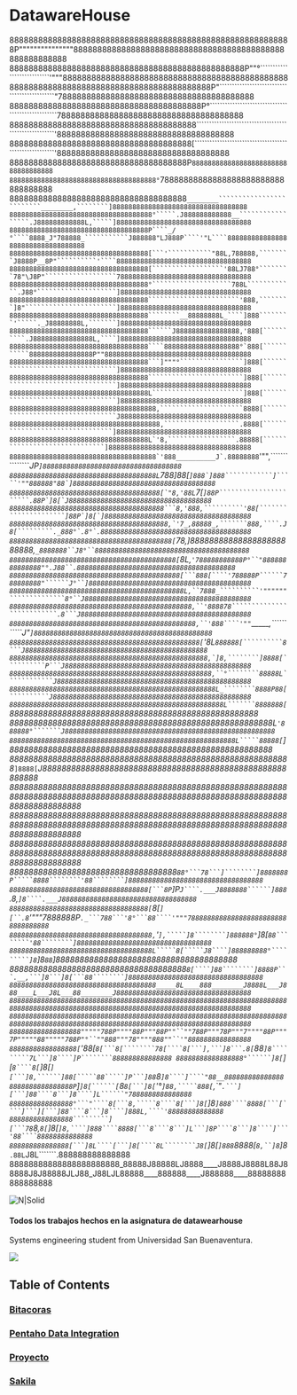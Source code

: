 # DatawareHouse


88888888888888888888888888888888888888888888888888888888888P"""""""""""""""88888888888888888888888888888888888888888888888888888888
8888888888888888888888888888888888888888888888888P""°```````````````````````````'"""88888888888888888888888888888888888888888888888
888888888888888888888888888888888888888888P"`````````````````````````````````````````````"78888888888888888888888888888888888888888
8888888888888888888888888888888888888888P°``````````````````````````````````````````````````788888888888888888888888888888888888888
888888888888888888888888888888888888888``````````````````````````````````````````````````````'8888888888888888888888888888888888888
88888888888888888888888888888888888888[```````````````````````````````````````````````````````'888888888888888888888888888888888888
8888888888888888888888888888888888888P``````````````````````````````````````````````````````````88888888888888888888888888888888888
8888888888888888888888888888888888888°``````````````````````````````````````````````````````````78888888888888888888888888888888888
8888888888888888888888888888888888888`````````________`````````````````````````________,````````]8888888888888888888888888888888888
888888888888888888888888888888888888°`````.J888888888888__`````````````````.J888888888888L,`````]8888888888888888888888888888888888
88888888888888888888888888888888888P````_/°````8888_J"788888_```````````J888888"LJ888P````'"L````8888888888888888888888888888888888
88888888888888888888888888888888888[```'```````````"88L,788888,````````J8888P__8P"``````````'````8888888888888888888888888888888888
88888888888888888888888888888888888[``````````````````'88LJ788°````````78"\J8P"``````````````````7888888888888888888888888888888888
88888888888888888888888888888888888°````````````````````788L````````````.J88°````````````````````]888888888888888888888888888888888
88888888888888888888888888888888888```````````````````````'888,````````]8"```````````````````````]888888888888888888888888888888888
88888888888888888888888888888888888````````__88888888L_````]888````````'`````._J88888888L,```````]888888888888888888888888888888888
88888888888888888888888888888888888``````J8888888888888888,'888[``````````.J888888888888888L,````]888888888888888888888888888888888
88888888888888888888888888888888888````8888888888888888888°`888[```````````8888888888888888P""8888888888888888888888888888888888888
88888888888888888888888888888888888```]"""°````````````````]888[`````````````````````````````````]888888888888888888888888888888888
88888888888888888888888888888888888````````````````````````]888[`````````````````````````````````]888888888888888888888888888888888
88888888888888888888888888888888888L```````````````````````]888[`````````````````````````````````]888888888888888888888888888888888
8888888888888888888888888888888888888,`````````````````````8888[`````````````````````````````````J888888888888888888888888888888888
88888888888888888888888888888888888888,```````````````````.8888[````````````````````````````````]8888888888888888888888888888888888
88888888888888888888888888888888888L`'8,`````````````````.88888[``````````````````````````````]888888888888888888888888888888888888
8888888888888888888888888888888888888`'888__________J`.88888888`````````'"",```````````````_JP`]88888888888888888888888888888888888
8888888888888888888888888888888888888L`788]88[````````]888`]888````````````]`````'""888888"88`]888888888888888888888888888888888888
88888888888888888888888888888888888888[`"8,'88L````````7[``]88P``````````````````````.88P`]8[`J888888888888888888888888888888888888
888888888888888888888888888888888888888```8,'888,``````````'88[`````````````````````]88P`]8[`]8888888888888888888888888888888888888
8888888888888888888888888888888888888888,`'7_,88888_,```````888,````.J8[`````````._888°`.8°`.88888888888888888888888888888888888888
88888888888888888888888888888888888888888[``78,]8888888888888888888888888,```_8888888``J8°``888888888888888888888888888888888888888
888888888888888888888888888888888888888888[```8L,`'788888888888P°``"88888888888888"°.J88``.8888888888888888888888888888888888888888
8888888888888888888888888888888888888888888[```888[````'788888P``````788888888"``````J°``]88888888888888888888888888888888888888888
88888888888888888888888888888888888888888888L,``7888_``````````'""""""``````````````8°``J888888888888888888888888888888888888888888
8888888888888888888888888888888888888888888888,``'888878``````````````````````````.8```J8888888888888888888888888888888888888888888
88888888888888888888888888888888888888888888888,``'888````'""`_______,```````````J"``]888888888888888888888888888888888888888888888
888888888888888888888888888888888888888888888888[``'8L`````````888888[``````````8```J8888888888888888888888888888888888888888888888
88888888888888888888888888888888888888888888888888,`]8,````````]8888[``````````P```J88888888888888888888888888888888888888888888888
888888888888888888888888888888888888888888888888888,``°````````88888L````````````J8888888888888888888888888888888888888888888888888
8888888888888888888888888888888888888888888888888888L_````````8888P88[``````````J88888888888888888888888888888888888888888888888888
888888888888888888888888888888888888888888888888888888L```````8888888[`````````8888888888888888888888888888888888888888888888888888
8888888888888888888888888888888888888888888888888888888L``````'888888°```````J88888888888888888888888888888888888888888888888888888
888888888888888888888888888888888888888888888888888888888L`````88888[``````]8888888888888888888888888888888888888888888888888888888
88888888888888888888888888888888888888888888888888888888888_```]8888[```_J888888888888888888888888888888888888888888888888888888888
88888888888888888888888888888888888888888888888888888888888888888888888888888888888888888888888888888888888888888888888888888888888
88888888888888888888888888888888888888888888888888888888888888888888888888888888888888888888888888888888888888888888888888888888888
88888888888888888888888888888888888888888888888888888888888888888888888888888888888888888888888888888888888888888888888888888888888
88888888888888888888888888888888888````88°```78```]````````]8888888P`````8888````````'88````````]8888888888888888888888888888888888
88888888888888888888888888888888888[```8P````]P```J````.___J8888888``````]888```.8,```]8````.___J8888888888888888888888888888888888
88888888888888888888888888888888888[```8[````][``.8````'"""7888888P``._```788```'8°```88````'"""78888888888888888888888888888888888
888888888888888888888888888888888888,``'``],`````]8````````]888888°``]8[```88````````'88````````]8888888888888888888888888888888888
888888888888888888888888888888888888L`````8[`````J8````]888888888°`````````]8```]8````88````]88888888888888888888888888888888888888
8888888888888888888888888888888888888`````8[````]88````````]8888P```.__,```]8```]8[```88````````]8888888888888888888888888888888888
8888888888888888888888888888888888888_____8L____888________J8888L___J888____L___J8L___88________J8888888888888888888888888888888888
88888888888888888888888888888888888888888888888888888888888888888888888888888888888888888888888888888888888888888888888888888888888
88888888888888888888888888888888888888888888888888888888888888888888888888888888888888888888888888888888888888888888888888888888888
888888888888888888"""""788P""""88P"""88P""``""788P"""78P"""7""""88P"""7P"""""88"""""788P"°``""888"""78""""888""``'"8888888888888888
88888888888888888[`````'88[`````8[```8[````````78[````8[```],```]8```.8[`````88`````]8`````````7L```]8````]P````````888888888888888
88888888888888888°``````]8[`````][```8````8[```]8[````][```]8,``````]88[`````88`````]P```]88````8```]8````]````"88__888888888888888
8888888888888888P```]```]8[``````[```8````8[```]8[````'°```]88,`````888[```,`"``.```][```]88````8```]8````]L``````"7888888888888888
8888888888888888°```"````8[```8,`````8````8[```]8[``]8`````]888````8888[```[````]```][```]88````8```]8````]888L,````'88888888888888
8888888888888888`````````][```78`````8,```8[```]8[``]8,````]888````8888[```8````8```]L```]8P````8```]8````]```'88````88888888888888
888888888888888[```]8L````[```]8[````8L````````J8[``]8[````]888````8888[```8,``]8```]8_```````.88L```````J8L```````.888888888888888
88888888888888888888888_88888J88888LJ8888____J8888J8888L88J88888J8J88888JLJ88_J88LJL88888____888888____J888888____88888888888888888
 


![N|Solid](https://cdn.dribbble.com/users/24711/screenshots/3886002/falcon_persistent_connection_2x.gif)
#### Todos los trabajos hechos en la asignatura de datawearhouse 

Systems engineering student from Universidad San Buenaventura.

![](https://camo.githubusercontent.com/a602a804bc874ecc4b570dcaa3bcb60d6766c046/68747470733a2f2f7777772e757362626f672e6564752e636f2f6d61746c61622f696d616765732f6c6f676f5f616372656469746163696f6e2e706e67)
## Table of Contents

### [Bitacoras](https://github.com/ManuelCordoba/DatawareHouse/tree/master/Bitacoras "Bitacoras")
### [Pentaho Data Integration](https://github.com/ManuelCordoba/DatawareHouse/tree/master/Pentaho%20Data%20Integration "Pentaho Data Integration")
### [Proyecto](https://github.com/ManuelCordoba/DatawareHouse/tree/master/Proyecto "Proyecto")
### [Sakila](https://github.com/ManuelCordoba/DatawareHouse/tree/master/Sakila "Sakila")
